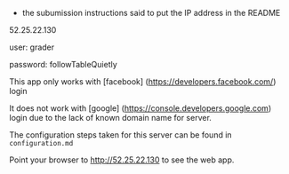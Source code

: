 * the subumission instructions said to put the IP address in the README

52.25.22.130

user: grader

password: followTableQuietly

This app only works with [facebook] (https://developers.facebook.com/) login

It does not work with [google] (https://console.developers.google.com) login due to the lack of known domain name for server.

The configuration steps taken for this server can be found in `configuration.md`

Point your browser to http://52.25.22.130 to see the web app.

